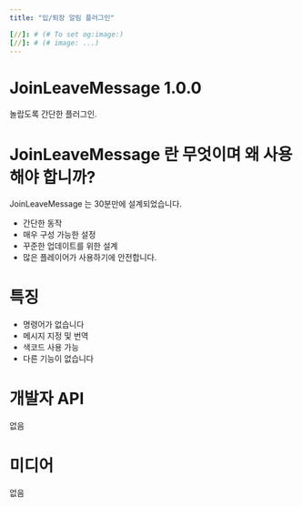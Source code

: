 ```yaml
---
title: "입/퇴장 알림 플러그인"

[//]: # (# To set og:image:)
[//]: # (# image: ...)
---
```


# JoinLeaveMessage 1.0.0

놀랍도록 간단한 플러그인.

[//]: # (# 정보)
[//]: # (최신버전 1.18.x를 지원합니다.  )
[//]: # (플러그인을 설치하려면 여기를 참조하십시오: [다운로드]&#40;&#41;)


# JoinLeaveMessage 란 무엇이며 왜 사용해야 합니까?
JoinLeaveMessage 는 30분만에 설계되었습니다.
- 간단한 동작
- 매우 구성 가능한 설정
- 꾸준한 업데이트를 위한 설계
- 많은 플레이어가 사용하기에 안전합니다.

# 특징
- 명령어가 없습니다
- 메시지 지정 및 번역
- 색코드 사용 가능
- 다른 기능이 없습니다

# 개발자 API
없음

# 미디어
없음
